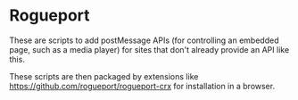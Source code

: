# Rogueport

These are scripts to add postMessage APIs (for controlling an embedded page,
such as a media player) for sites that don't already provide an API like this.

These scripts are then packaged by extensions like
https://github.com/rogueport/rogueport-crx for installation in a browser.
